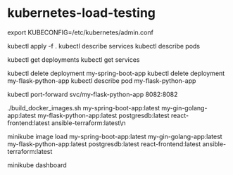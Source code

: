 # kubernetes-load-testing


export KUBECONFIG=/etc/kubernetes/admin.conf

kubectl apply -f .
kubectl describe services
kubectl describe pods 

kubectl get deployments
kubectl get services

kubectl delete deployment my-spring-boot-app
kubectl delete deployment my-flask-python-app
kubectl describe pod my-flask-python-app

kubectl port-forward svc/my-flask-python-app 8082:8082

./build_docker_images.sh my-spring-boot-app:latest my-gin-golang-app:latest my-flask-python-app:latest postgresdb:latest react-frontend:latest ansible-terraform:latest\n

minikube image load my-spring-boot-app:latest my-gin-golang-app:latest my-flask-python-app:latest postgresdb:latest react-frontend:latest ansible-terraform:latest

minikube dashboard

